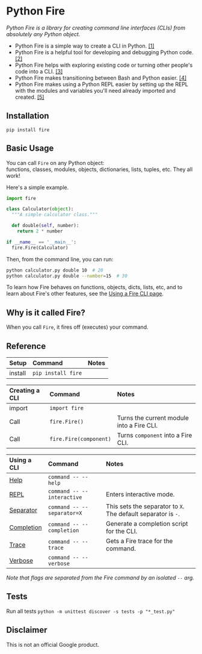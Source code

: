 # Python Fire
_Python Fire is a library for creating command line interfaces (CLIs) from
absolutely any Python object._

- Python Fire is a simple way to create a CLI in Python. [[1]](doc/benefits.md#simple-cli)
- Python Fire is a helpful tool for developing and debugging Python code. [[2]](doc/benefits.md#debugging)
- Python Fire helps with exploring existing code or turning other people's code
into a CLI. [[3]](doc/benefits.md#exploring)
- Python Fire makes transitioning between Bash and Python easier. [[4]](doc/benefits.md#bash)
- Python Fire makes using a Python REPL easier by setting up the REPL with the
modules and variables you'll need already imported and created. [[5]](doc/benefits.md#repl)

## Installation

`pip install fire`

## Basic Usage

You can call `Fire` on any Python object:<br>
functions, classes, modules, objects, dictionaries, lists, tuples, etc.
They all work!

Here's a simple example.

```python
import fire

class Calculator(object):
  """A simple calculator class."""

  def double(self, number):
    return 2 * number

if __name__ == '__main__':
  fire.Fire(Calculator)
```

Then, from the command line, you can run:

```bash
python calculator.py double 10  # 20
python calculator.py double --number=15  # 30
```

To learn how Fire behaves on functions, objects, dicts, lists, etc, and to learn
about Fire's other features, see the [Using a Fire CLI page](doc/using-cli.md).


## Why is it called Fire?

When you call `Fire`, it fires off (executes) your command.


## Reference

| Setup   | Command             | Notes
| :------ | :------------------ | :---------
| install | `pip install fire`  |

| Creating a CLI | Command                | Notes
| :--------------| :--------------------- | :---------
| import         | `import fire`          |
| Call           | `fire.Fire()`          | Turns the current module into a Fire CLI.
| Call           | `fire.Fire(component)` | Turns `component` into a Fire CLI.

| Using a CLI    | Command                    | Notes
| :------------- | :------------------------- | :---------
| [Help](doc/using-cli.md#help-flag) | `command -- --help` |
| [REPL](doc/using-cli.md#interactive-flag) | `command -- --interactive` | Enters interactive mode.
| [Separator](doc/using-cli.md#separator-flag) | `command -- --separator=X` | This sets the separator to `X`. The default separator is `-`.
| [Completion](doc/using-cli.md#completion-flag) | `command -- --completion` | Generate a completion script for the CLI.
| [Trace](doc/using-cli.md#trace-flag) | `command -- --trace` | Gets a Fire trace for the command.
| [Verbose](doc/using-cli.md#verbose-flag) | `command -- --verbose` |
_Note that flags are separated from the Fire command by an isolated `--` arg._

## Tests
Run all tests `python -m unittest discover -s tests -p "*_test.py"`

## Disclaimer

This is not an official Google product.

